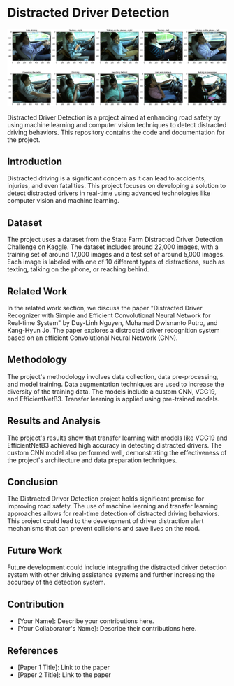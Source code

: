 # Distracted Driver Detection

![Image Dataset](imgs/output.png)

Distracted Driver Detection is a project aimed at enhancing road safety by using machine learning and computer vision techniques to detect distracted driving behaviors. This repository contains the code and documentation for the project.

## Introduction

Distracted driving is a significant concern as it can lead to accidents, injuries, and even fatalities. This project focuses on developing a solution to detect distracted drivers in real-time using advanced technologies like computer vision and machine learning.

## Dataset

The project uses a dataset from the State Farm Distracted Driver Detection Challenge on Kaggle. The dataset includes around 22,000 images, with a training set of around 17,000 images and a test set of around 5,000 images. Each image is labeled with one of 10 different types of distractions, such as texting, talking on the phone, or reaching behind.

## Related Work

In the related work section, we discuss the paper "Distracted Driver Recognizer with Simple and Efficient Convolutional Neural Network for Real-time System" by Duy-Linh Nguyen, Muhamad Dwisnanto Putro, and Kang-Hyun Jo. The paper explores a distracted driver recognition system based on an efficient Convolutional Neural Network (CNN).

## Methodology

The project's methodology involves data collection, data pre-processing, and model training. Data augmentation techniques are used to increase the diversity of the training data. The models include a custom CNN, VGG19, and EfficientNetB3. Transfer learning is applied using pre-trained models.

## Results and Analysis

The project's results show that transfer learning with models like VGG19 and EfficientNetB3 achieved high accuracy in detecting distracted drivers. The custom CNN model also performed well, demonstrating the effectiveness of the project's architecture and data preparation techniques.

## Conclusion

The Distracted Driver Detection project holds significant promise for improving road safety. The use of machine learning and transfer learning approaches allows for real-time detection of distracted driving behaviors. This project could lead to the development of driver distraction alert mechanisms that can prevent collisions and save lives on the road.

## Future Work

Future development could include integrating the distracted driver detection system with other driving assistance systems and further increasing the accuracy of the detection system.

## Contribution

- [Your Name]: Describe your contributions here.
- [Your Collaborator's Name]: Describe their contributions here.

## References

- [Paper 1 Title]: Link to the paper
- [Paper 2 Title]: Link to the paper
